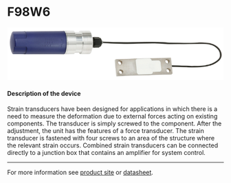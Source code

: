 # F98W6

![F98W6](../../assets/F98W6.png)

#### Description of the device

Strain transducers have been designed for applications in which there is a need to measure the deformation due to external forces acting on existing components. The transducer is simply screwed to the component. After the adjustment, the unit has the features of a force transducer.
The strain transducer is fastened with four screws to an area 
of the structure where the relevant strain occurs. Combined 
strain transducers can be connected directly to a junction box 
that contains an amplifier for system control.

---

For more information see [product site](https://www.wika.com/en-en/f9846.WIKA?highlightedText=F98W6) or [datasheet](https://www.wika.com/media/Data-sheets/Force/Special-force-trandsducers/ds_fo5417_en_co.pdf).